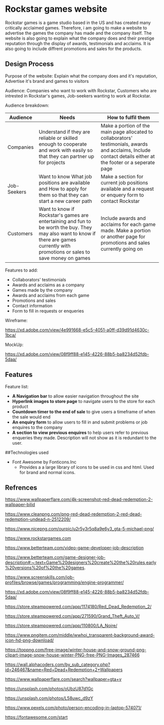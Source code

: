 # Rockstar games website

Rockstar games is a game studio based in the US and has created many critically acclaimed games. Therefore, i am going to make a
website to advertise the games the company has made and the company itself. The website is also going to explain what the company does and their prestige reputation through the display of awards, testimonials and acclaims. It is also going to include diffrent promotions and sales for the products.

## Design Process

Purpose of the website: Explain what the company does and it's reputation, Advertise it's brand and games to visitors

Audience: Companies who want to work with Rockstar, Customers who are intrested in Rockstar's games, Job-seekers wanting to work at Rockstar.

Audience breakdown:

| Audience    | Needs                                                                                                                                                           | How to fulfil them                                                                                                                                             |
| ----------- | --------------------------------------------------------------------------------------------------------------------------------------------------------------- | -------------------------------------------------------------------------------------------------------------------------------------------------------------- |
| Companies   | Understand if they are reliable or skilled enough to cooperate and work with easily so that they can partner up for projects                                                                          | Make a portion of the main page allocated to collaborators' testimonials, awards and acclaims, Include contact details either at the footer or a seperate page |
| Job-Seekers | Want to know What job positions are available and How to apply for them so that they can start a new career path                                                                                     | Make a section for current job positions available and a request or enquery form to contact Rockstar                                                           |
| Customers   | Want to know if Rockstar's games are entertaining and fun to be worth the buy. They may also want to know if there are games currently with promotions or sales to save money on games| Include awards and acclaims for each game made. Make a portion or another page for promotions and sales currently going on                                     |

Features to add:

- Collaborators' testimonials
- Awards and acclaims as a company
- Games made by the company
- Awards and acclaims from each game
- Promotions and sales
- Contact information
- Form to fill in requests or enqueries

Wireframe:

https://xd.adobe.com/view/4e991668-e5c5-4051-a0ff-d39d91d4630c-1bca/

MockUp:

https://xd.adobe.com/view/08f9ff88-e145-4226-88b5-ba8234d52fdb-5daa/

## Features

Feature list:

- **A Navigation bar** to allow easier navigation throughout the site
- **Hyperlink images to store page** to navigate users to the store for each product
- **Countdown timer to the end of sale** to give users a timeframe of when the sale would end
- **An enquiry form** to allow users to fill in and submit problems or job enquires to the company
- **A section to view previous enquires** to help users refer to previous enqueries they made. Description will not show as it is redundant to the user.

##Technologies used

- Font Awesome by Fonticons.Inc
  - Provides a a large library of icons to be used in css and html. Used for brand and normal icons.

## Refrences

https://www.wallpaperflare.com/4k-screenshot-red-dead-redemption-2-wallpaper-bilid

https://www.cleanpng.com/png-red-dead-redemption-2-red-dead-redemption-undead-n-2512209/

https://www.nicepng.com/ourpic/u2r5y3r5q8a9e6y3_gta-5-michael-png/

https://www.rockstargames.com

https://www.betterteam.com/video-game-developer-job-description

https://www.betterteam.com/game-designer-job-description#:~:text=Game%20designers%20create%20the%20rules,early%20versions%20of%20the%20games.

https://www.screenskills.com/job-profiles/browse/games/programming/engine-programmer/

https://xd.adobe.com/view/08f9ff88-e145-4226-88b5-ba8234d52fdb-5daa/

https://store.steampowered.com/app/1174180/Red_Dead_Redemption_2/

https://store.steampowered.com/app/271590/Grand_Theft_Auto_V/

https://store.steampowered.com/app/110800/LA_Noire/

https://www.pngitem.com/middle/wwhoi_transparent-background-award-icon-hd-png-download/

https://toppng.com/free-image/winter-house-and-snow-ground-png-clipart-image-snow-house-winter-PNG-free-PNG-Images_287466

https://wall.alphacoders.com/by_sub_category.php?id=246467&name=Red+Dead+Redemption+2+Wallpapers

https://www.wallpaperflare.com/search?wallpaper=gta+v

https://unsplash.com/photos/oUbzU87d1Gc

https://unsplash.com/photos/L58uwc_d9zY

https://www.pexels.com/photo/person-encoding-in-laptop-574071/

https://fontawesome.com/start
